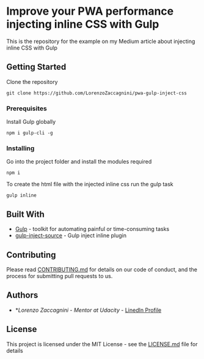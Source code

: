 # Improve your PWA performance injecting inline CSS with Gulp

This is the repository for the example on my Medium article about injecting inline CSS with Gulp

## Getting Started

Clone the repository
```
git clone https://github.com/LorenzoZaccagnini/pwa-gulp-inject-css
```

### Prerequisites
Install Gulp globally

```
npm i gulp-cli -g
```

### Installing

Go into the project folder and install the modules required

```
npm i
```

To create the html file with the injected inline css run the gulp task

```
gulp inline
```


## Built With

* [Gulp](https://gulpjs.com/) - toolkit for automating painful or time-consuming tasks
* [gulp-inject-source](https://github.com/fmal/gulp-inline-source) - Gulp inject inline plugin

## Contributing

Please read [CONTRIBUTING.md](https://gist.github.com/PurpleBooth/b24679402957c63ec426) for details on our code of conduct, and the process for submitting pull requests to us.

## Authors

* **Lorenzo Zaccagnini* - *Mentor at Udacity* - [LinedIn Profile](https://www.linkedin.com/in/lorenzo-zaccagnini/)


## License

This project is licensed under the MIT License - see the [LICENSE.md](LICENSE.md) file for details
